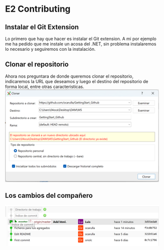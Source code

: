 # E2 Contributing
## Instalar el Git Extension
Lo primero que hay que hacer es instalar el Git extension. A mi por ejemplo me ha pedido que me instale un acosa del .NET, sin problema instalaremos lo necesario y seguiremos con la instalación.


## Clonar el repositorio
Ahora nos preguntara de donde queremos clonar el repositorio, indicaremos la URL que deseamos y luego el destino del repositorio de forma local, entre otras caracteristicas. <br>
![Alt text](image-1.png)

## Los cambios del compañero
![Alt text](image.png)